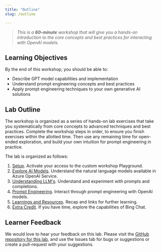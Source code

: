 ```yaml
---
title: "Outline"
slug: /outline

---
```


> _This is a **60-minute** workshop that will give you a hands-on introduction to the core concepts and best practices for interacting with OpenAI models._

## Learning Objectives

By the end of this workshop, you should be able to:

 - Describe GPT model capabilities and implementation
 - Understand prompt engineering concepts and best practices
 - Apply prompt engineering techniques to your own generative AI solutions


## Lab Outline

The workshop is organized as a series of hands-on lab exercises that take you systematically from core concepts to advanced techniques and best practices. 
Complete the workshop steps in order, to ensure you finish exercises within the allotted time. Then use any remaining time for open-ended exploration, and build your own intuition for prompt engineering in practice. 

The lab is organized as follows:

1. [Setup](/setup). Activate your access to the custom workshop Playground.
1. [Explore AI Models](Explore-AI-Models). Understand the natural language models available in Azure OpenAI Service.
1. [Understanding LLM's](Understanding-LLMs). Understand and experiment with prompts and completions.
1. [Prompt Engineering](Prompt-Engineering). Interact through prompt engineering with OpenAI models. 
1. [Learnings and Resources](Learnings-and-Resources). Recap and links for further learning.
1. [Extra Credit](Extra-Credit). If you have time, explore the capabilities of Bing Chat.

## Learner Feedback
We would love to hear your feedback on this lab. Please visit the [GitHub repository for this lab](https://github.com/microsoft/Workshop-Interact-with-OpenAI-models/), and use the Issues tab for bugs or suggestions or create a pull-request with your suggestions.